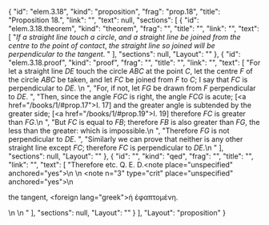 {
  "id": "elem.3.18",
  "kind": "proposition",
  "frag": "prop.18",
  "title": "Proposition 18.",
  "link": "",
  "text": null,
  "sections": [
    {
      "id": "elem.3.18.theorem",
      "kind": "theorem",
      "frag": "",
      "title": "",
      "link": "",
      "text": [
        "<var>If a straight line touch a circle</var>, <var>and a straight line be joined from the centre to the point of contact</var>, <var>the straight line so joined will be perpendicular to the tangent</var>. "
      ],
      "sections": null,
      "Layout": ""
    },
    {
      "id": "elem.3.18.proof",
      "kind": "proof",
      "frag": "",
      "title": "",
      "link": "",
      "text": [
        "For let a straight line <var>DE</var> touch the circle <var>ABC</var> at the point <var>C</var>, let the centre <var>F</var> of the circle <var>ABC</var> be taken, and let <var>FC</var> be joined from <var>F</var> to <var>C</var>; I say that <var>FC</var> is perpendicular to <var>DE</var>. \n      ",
        "For, if not, let <var>FG</var> be drawn from <var>F</var> perpendicular to <var>DE</var>. ",
        "Then, since the angle <var>FGC</var> is right, the angle <var>FCG</var> is acute; [<a href=\"/books/1/#prop.17\">I. 17</a>] and the greater angle is subtended by the greater side; [<a href=\"/books/1/#prop.19\">I. 19</a>] therefore <var>FC</var> is greater than <var>FG</var>.\n      ",
        "But <var>FC</var> is equal to <var>FB</var>; therefore <var>FB</var> is also greater than <var>FG</var>, the less than the greater: which is impossible.\n      ",
        "Therefore <var>FG</var> is not perpendicular to <var>DE</var>. ",
        "Similarly we can prove that neither is any other straight line except <var>FC</var>; therefore <var>FC</var> is perpendicular to <var>DE</var>.\n      "
      ],
      "sections": null,
      "Layout": ""
    },
    {
      "id": "",
      "kind": "qed",
      "frag": "",
      "title": "",
      "link": "",
      "text": [
        "Therefore etc. Q. E. D.<note place=\"unspecified\" anchored=\"yes\">\n        \n        <note n=\"3\" type=\"crit\" place=\"unspecified\" anchored=\"yes\">\n         <p>the tangent, <foreign lang=\"greek\">ἡ ἐφαπτομένη</foreign>.</p>\n        </note>\n       </note>"
      ],
      "sections": null,
      "Layout": ""
    }
  ],
  "Layout": "proposition"
}
